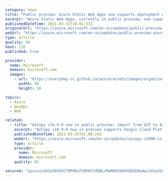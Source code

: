 ```yaml
---
category: news
title: "Public preview: Azure Static Web Apps now supports deployment with Azure DevOps "
excerpt: "Azure Static Web Apps, currently in public preview, now supports building and deploying apps with Azure DevOps. "
publishedDateTime: 2021-03-31T16:01:57Z
originalUrl: "https://azure.microsoft.com/en-us/updates/public-preview-azure-static-web-apps-now-supports-deployment-with-azure-devops/"
webUrl: "https://azure.microsoft.com/en-us/updates/public-preview-azure-static-web-apps-now-supports-deployment-with-azure-devops/"
type: article
quality: 96
heat: 116
published: true

provider:
  name: Microsoft
  domain: microsoft.com
  images:
    - url: "https://everyday-cc.github.io/azure/assets/images/organizations/microsoft.com-50x50.jpg"
      width: 50
      height: 50

topics:
  - Azure
  - DevOps
  - Web

related:
  - title: "AzCopy v10.9.0 now in public preview: import from GCP to Azure Block Blobs"
    excerpt: "AzCopy v10.9.0 now in preview supports Google Cloud Platform (GCP) to Microsoft Azure Storage Block Blob imports. This version also includes scanning logs which can help in debugging. \n\n"
    publishedDateTime: 2021-03-25T01:00:24Z
    webUrl: "https://azure.microsoft.com/en-us/updates/azcopy-v1090-is-now-in-preview-import-from-gcp-to-azure-block-blobs/"
    type: article
    provider:
      name: Microsoft
      domain: microsoft.com
    quality: 65

secured: "ipcxzxcS43yhDVA3C7RPd6LPiRhHJtdUNirMaM9dVX0Xh8Q1ENoAwc142uU1UvI42vjXojH6VFd972iojij7tcyCs4cquSYfO1wf+5MRx8hFT4LyiPDNJmmqNbcixwObGXpZuUlDrPczNn5ySVmuLusaDHKjuDRzkbPVDkdDe/OMhxpDkU5SMRmcaI3WOlCs69UGGODdG3JG6YOY+wOCGOUJxGhGGKJASf8H5x8Eyoql0zayEBLjWVPekN1X/zPSiECfHMkIW+iIqhzJhiY7OSqJ532tTWUH5tdF1lJf8pkNhkg19ItlS4NBM99iomtEsUbAvu+JNIcbS1c9MC+NLP6Kjw7XzFNU+7nWFUKRhV8=;EsIGidRI4f3+hsiCg35vfA=="
---
```


